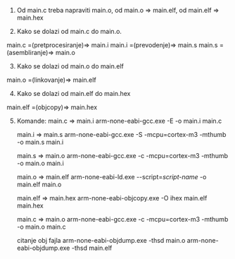 1. Od main.c treba napraviti main.o, od main.o => main.elf, od main.elf => main.hex

2. Kako se dolazi od main.c do main.o.

main.c =(pretprocesiranje)=> main.i
main.i =(prevodenje)=> main.s
main.s =(asembliranje)=> main.o

3. Kako se dolazi od main.o do main.elf

main.o =(linkovanje)=> main.elf

4. Kako se dolazi od main.elf do main.hex

main.elf =(objcopy)=> main.hex

5. Komande:
	main.c => main.i
	arm-none-eabi-gcc.exe -E -o main.i main.c
	
	main.i => main.s
	arm-none-eabi-gcc.exe -S -mcpu=cortex-m3 -mthumb -o main.s main.i
	
	main.s => main.o
	arm-none-eabi-gcc.exe -c -mcpu=cortex-m3 -mthumb -o main.o main.i
	
	main.o => main.elf
	arm-none-eabi-ld.exe --script=*script-name* -o main.elf main.o
	
	main.elf => main.hex
	arm-none-eabi-objcopy.exe -O ihex main.elf main.hex
	
	main.c => main.o
	arm-none-eabi-gcc.exe -c -mcpu=cortex-m3 -mthumb -o main.o main.c
	
	citanje obj fajla
	arm-none-eabi-objdump.exe -thsd main.o
	arm-none-eabi-objdump.exe -thsd main.elf
	
	 

